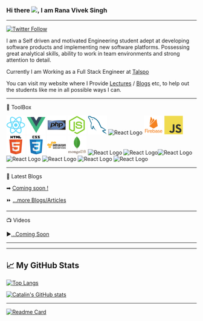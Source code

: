 ### Hi there <img src="https://raw.githubusercontent.com/MartinHeinz/MartinHeinz/master/wave.gif" width="30px">, I am Rana Vivek Singh

---
[![Twitter Follow](https://img.shields.io/twitter/follow/RANARVS?label=Follow%20me%20on%20twitter&style=social)](https://twitter.com/RANARVS)



I am a Self driven and motivated Engineering student adept at developing software products and
implementing new software platforms. Possessing great analytical skills, ability to work in team environments and strong attention to detail.

Currently I am Working as a Full Stack Engineer at [Talspo](www.talspo.com)

You can visit my website where I Provide [Lectures](www.meetind.me) / [Blogs](www.meetind.me) etc, to help out the students like me in all possible ways I can.

---
🧰 ToolBox

<img src ="https://github.com/devicons/devicon/blob/master/icons/react/react-original.svg" alt = "React Logo" width ="50" height ="50"/> <img src ="https://github.com/devicons/devicon/blob/master/icons/vuejs/vuejs-original.svg" alt = "React Logo" width ="50" height ="50"/>  <img src ="https://github.com/devicons/devicon/blob/master/icons/php/php-original.svg" alt = "React Logo" width ="50" height ="50"/>   <img src ="https://github.com/devicons/devicon/blob/master/icons/nodejs/nodejs-original.svg" alt = "React Logo" width ="50" height ="50"/>    <img src ="https://github.com/devicons/devicon/blob/master/icons/mysql/mysql-original.svg" alt = "React Logo" width ="50" height ="50"/>   <img src="https://cdn.worldvectorlogo.com/logos/next-1.svg" alt = "React Logo" width ="50" height ="50"/>      <img src ="https://github.com/devicons/devicon/blob/master/icons/firebase/firebase-plain-wordmark.svg" alt = "React Logo" width ="50" height ="50"/>     <img src ="https://github.com/devicons/devicon/blob/master/icons/javascript/javascript-original.svg" alt = "React Logo" width ="50" height ="50"/>  <img src ="https://github.com/devicons/devicon/blob/master/icons/html5/html5-original-wordmark.svg" alt = "React Logo" width ="50" height ="50"/>  <img src ="https://github.com/devicons/devicon/blob/master/icons/css3/css3-original-wordmark.svg" alt = "React Logo" width ="50" height ="50"/>   <img src ="https://github.com/devicons/devicon/blob/master/icons/amazonwebservices/amazonwebservices-original-wordmark.svg" alt = "React Logo" width ="50" height ="50"/>     <img src ="https://github.com/devicons/devicon/blob/master/icons/mongodb/mongodb-original-wordmark.svg" alt = "React Logo" width ="50" height ="50"/> <img src ="https://cdn.worldvectorlogo.com/logos/express-109.svg" alt = "React Logo" width ="50" height ="50"/> <img src ="https://cdn.worldvectorlogo.com/logos/microsoft-azure-3.svg" alt = "React Logo" width ="50" height ="50"/><img src ="https://cdn.worldvectorlogo.com/logos/debian-2.svg" alt = "React Logo" width ="50" height ="50"/> <img src ="https://cdn.worldvectorlogo.com/logos/bootstrap-4.svg" alt = "React Logo" width ="50" height ="50"/> <img src ="https://cdn.worldvectorlogo.com/logos/sass-1.svg" alt = "React Logo" width ="50" height ="50"/> <img src ="https://cdn.worldvectorlogo.com/logos/c.svg" alt = "React Logo" width ="50" height ="50"/> <img src ="https://cdn.worldvectorlogo.com/logos/docker.svg" alt = "React Logo" width ="50" height ="50"/>

---

📕 Latest Blogs

➡ [Coming soon !](www.meetind.me)

⏩ [...more Blogs/Articles](www.meetind.me)


---
📺 Videos

▶[...Coming Soon](www.meetind.me)


---

---

## &#x1f4c8; My GitHub Stats

[![Top Langs](https://github-readme-stats.vercel.app/api/top-langs/?username=Ranaviveksingh&hide=java,html,css&theme=radical)](https://github.com/anuraghazra/github-readme-stats)

[![Catalin's GitHub stats](https://github-readme-stats.vercel.app/api?username=Ranaviveksingh&theme=radical)](https://github.com/anuraghazra/github-readme-stats)


---
[![Readme Card](https://github-readme-stats.vercel.app/api/pin/?username=Ranaviveksingh&repo=mytwitter)](https://github.com/Ranaviveksingh/mytwitter)

<!--
**Ranaviveksingh/Ranaviveksingh** is a ✨ _special_ ✨ repository because its `README.md` (this file) appears on your GitHub profile.

Here are some ideas to get you started:

- 🔭 I’m currently working on ...
- 🌱 I’m currently learning ...
- 👯 I’m looking to collaborate on ...
- 🤔 I’m looking for help with ...
- 💬 Ask me about ...
- 📫 How to reach me: ...
- 😄 Pronouns: ...
- ⚡ Fun fact: ...
-->
